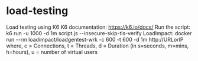 # load-testing

Load testing using K6
K6 documentation: https://k6.io/docs/
Run the script: k6 run -u 1000 -d 1m script.js --insecure-skip-tls-verify 
LoadImpact: docker run --rm loadimpact/loadgentest-wrk -c 600 -t 600 -d 1m http://URLorIP
where, c = Connections, t = Threads, d = Duration (in s=seconds, m=mins, h=hours), u = number of virtual users
